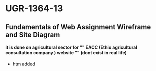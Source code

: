 # UGR-1364-13


## Fundamentals of Web Assignment Wireframe and Site Diagram
#### it is done on agricultural sector for "" EACC (Ethio agricultural consultation company ) website "" (dont exist in real life)
- htm added